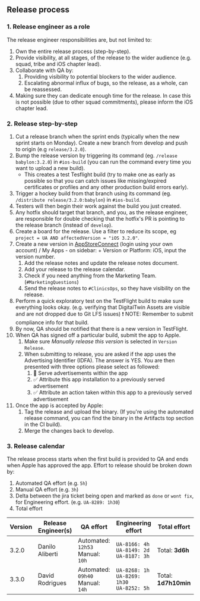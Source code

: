 
## Release process

### 1. Release engineer as a role

  The release engineer responsibilities are, but not limited to:

 1. Own the entire release process (step-by-step).
 2. Provide visibility, at all stages, of the release to the wider audience (e.g. squad, tribe and iOS chapter lead).
 3. Collaborate with QA by:
    1. Providing visibility to potential blockers to the wider audience.
    2. Escalating abnormal influx of bugs, so the release, as a whole, can be reassessed.
4. Making sure they can dedicate enough time for the release. In case this is not possible (due to other squad commitments), please inform the iOS chapter lead.

### 2. Release step-by-step

1. Cut a release branch when the sprint ends (typically when the new sprint starts on Monday). Create a new branch from develop and push to origin (e.g `release/3.2.0`).
2. Bump the release version by triggering its command (eg. `/release babylon:3.2.0`) in `#ios-build` (you can run the command every time you want to upload a new build).
    * This creates a test Tesflight build (try to make one as early as possible so that you can catch issues like missing/expired certificates or profiles and any other production build errors early).
3. Trigger a hockey build from that branch using its command (eg. `/distribute release/3.2.0:babylon`) in `#ios-build`.
4. Testers will then begin their work against the build you just created.
5. Any hotfix should target that branch, and you, as the release engineer, are responsible for double checking that the hotfix's PR is pointing to the release branch (instead of `develop`).
6. Create a board for the release. Use a filter to reduce its scope, eg `project = UA AND affectedVersion = "iOS 3.2.0"`.
7. Create a new version in [AppStoreConnect](https://appstoreconnect.apple.com) (login using your own account) / My Apps - on sidebar: + Version or Platform: iOS, input the version number.
    1. Add the release notes and update the release notes document.
    2. Add your release to the release calendar.
    3. Check if you need anything from the Marketing Team. (`#MarketingQuestions`)
    4. Send the release notes to `#ClinicsOps`, so they have visibility on the release.
8. Perform a quick exploratory test on the TestFlight build to make sure everything looks okay. (e.g. verifying that DigitalTwin Assets are visible and are not dropped due to Git LFS issues) ❗️ NOTE: Remember to submit compliance info for that build.
9. By now, QA should be notified that there is a new version in TestFlight.
10. When QA has signed off a particular build, submit the app to Apple.
    1. Make sure *Manually release this version* is selected in `Version Release`.
    2. When submitting to release, you are asked if the app uses the Advertising Identifier (IDFA). The answer is YES. You are then presented with three options please select as followed:
        1. 🚫 Serve advertisements within the app
        2. ✅ Attribute this app installation to a previously served advertisement
        3. ✅ Attribute an action taken within this app to a previously served advertisement
11. Once the app is accepted by Apple:
    1. Tag the release and upload the binary. (If you're using the automated release command, you can find the binary in the Artifacts top section in the CI build).
    2. Merge the changes back to develop.

### 3. Release calendar

The release process starts when the first build is provided to QA and ends when Apple has approved the app. Effort to release should be broken down by:

1. Automated QA effort (e.g. `5h`)
2. Manual QA effort (e.g. `3h`)
3. Delta between the jira ticket being open and marked as `done` or `wont fix`, for Engineering effort. (e.g. `UA-8289: 1h30`)
4. Total effort


| Version                  | Release Engineer(s)              | QA effort              | Engineering effort | Total effort |
|--------------------------|----------------------------------| ---------------------- |--------------------|--------------|
| 3.2.0                    | Danilo Aliberti                  | Automated: `12h53`<br>Manual: `10h`<br>| `UA-8166: 4h`<br>`UA-8149: 2d`<br>`UA-8187: 3h`<br>| Total: **3d6h** |
| 3.3.0                    | David Rodrigues                  | Automated: `09h40`<br>Manual: `14h`<br>| `UA-8268: 1h`<br>`UA-8269: 1h30`<br>`UA-8252: 5h`<br>| Total: **1d7h10min** |
